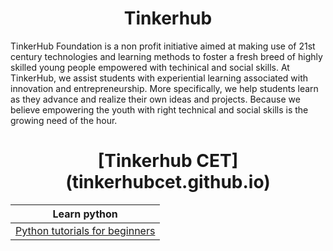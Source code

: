<h1 align="center">Tinkerhub</h1>

TinkerHub Foundation is a non profit initiative aimed at making use of 21st century technologies and learning methods to foster a fresh breed of highly skilled young people empowered with techinical and social skills. At TinkerHub, we assist students with experiential learning associated with innovation and entrepreneurship. More specifically, we help students learn as they advance and realize their own ideas and projects. Because we believe empowering the youth with right technical and social skills is the growing need of the hour.

<h1 align="center"> 
  [Tinkerhub CET](tinkerhubcet.github.io) 
</h1>


|Learn python |
|---          |
|[Python tutorials for beginners](Python_tutorials_for_beginners)|


